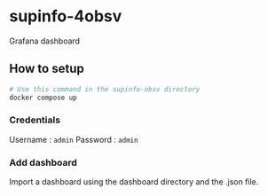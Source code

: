 # supinfo-4obsv

Grafana dashboard

## How to setup

```bash
# Use this command in the supinfo-obsv directory
docker compose up
```

### Credentials

Username : `admin`
Password : `admin`

### Add dashboard

Import a dashboard using the dashboard directory and the .json file.
